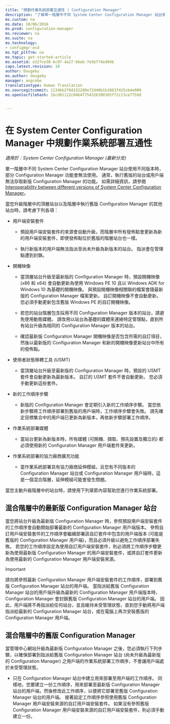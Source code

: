 ```yaml
---
title: "規劃作業系統部署互通性 | Configuration Manager"
description: "了解單一階層中不同 System Center Configuration Manager 站台使用不同版本時的互通性問題。"
ms.custom: na
ms.date: 10/06/2016
ms.prod: configuration-manager
ms.reviewer: na
ms.suite: na
ms.technology:
- configmgr-osd
ms.tgt_pltfrm: na
ms.topic: get-started-article
ms.assetid: e327ce38-6c07-4a27-b6eb-7e5bf74ed04b
caps.latest.revision: 10
author: Dougeby
ms.author: dougeby
manager: angrobe
translationtype: Human Translation
ms.sourcegitcommit: 1134bb2f04152288e72d40b1b1083f415cb4e900
ms.openlocfilehash: 1bcd81122c04b4f754326300365ff2c13ce7759d


---
```

# <a name="planning-for-operating-system-deployment-interoperability-in-system-center-configuration-manager"></a>在 System Center Configuration Manager 中規劃作業系統部署互通性

*適用於：System Center Configuration Manager (最新分支)*

單一階層中不同 System Center Configuration Manager 站台使用不同版本時，部分 Configuration Manager 功能會無法使用。 通常，執行舊版的站台或用戶端無法存取新版 Configuration Manager 的功能。 如需詳細資訊，請參閱 [Interoperability between different versions of System Center Configuration Manager](../../core/plan-design/hierarchy/interoperability-between-different-versions.md)。  

 當您升級階層中的頂層站台以及階層中執行舊版 Configuration Manager 的其他站台時，請考慮下列各項：  

-   用戶端安裝套件  

    -   預設用戶端安裝套件的來源會自動升級，而階層中所有發佈點會更新為新的用戶端安裝套件，即使發佈點位於舊版的階層站台也一樣。  

    -   執行新版本的用戶端無法指派至尚未升級為新版本的站台。 指派會在管理點遭到封鎖。  

-   開機映像  

    -   當頂層站台升級至最新版的 Configuration Manager 時，預設開機映像 (x86 和 x64) 會自動更新為使用 Windows PE 10 且以 Windows ADK for Windows 10 為基礎的開機映像。 與預設開機映像相關聯的檔案會隨最新版的 Configuration Manager 檔案更新。 自訂開機映像不會自動更新。 您必須手動更新包含舊版 Windows PE 的自訂開機映像。  

    -   若您的站台階層包含採用不同 Configuration Manager 版本的站台，請避免使用動態媒體。 請改用以站台為基礎的媒體來連絡特定管理點，直到所有站台升級為相同的 Configuration Manager 版本的站台。  

    -   確認最新版 Configuration Manager 開機映像是否包含所需的自訂項目，然後以最新版的 Configuration Manager 和新的開機映像更新站台中所有的發佈點。  

-   使用者狀態移轉工具 (USMT)  

    -   當頂層站台升級至最新版的 Configuration Manager 時，預設的 USMT 套件會自動更新為最新版本。 自訂的 USMT 套件不會自動更新。 您必須手動更新這些套件。  

-   新的工作順序步驟  

    -   新版的 Configuration Manager 會定期引入新的工作順序步驟。 當您依新步驟將工作順序部署到舊版的用戶端時，工作順序步驟會失敗。 請先確定目標集合中的用戶端已更新為新版本，再依新步驟部署工作順序。  

-   作業系統部署媒體  

    -   當站台更新為新版本時，所有媒體 (可開機、擷取、預先設置及獨立的) 都必須使用新的 Configuration Manager 用戶端套件來更新。  

-   作業系統部署的協力廠商擴充功能  

    -   當作業系統部署具有協力廠商延伸模組，且您有不同版本的 Configuration Manager 站台或 Configuration Manager 用戶端時，這是一個混合階層，延伸模組可能會發生問題。  

 當您主動升級階層中的站台時，請使用下列章節內容幫助您進行作業系統部署。  

## <a name="latest-version-of-configuration-manager-sites-in-a-mixed-hierarchy"></a>混合階層中的最新版 Configuration Manager 站台  
 當您將站台升級為最新版 Configuration Manager 時，參照預設用戶端安裝套件的工作順序會自動開始部署最新的 Configuration Manager 用戶端版本。 參照自訂用戶端安裝套件的工作順序會繼續部署該自訂套件中包含的用戶端版本 (可能是舊版的 Configuration Manager 用戶端)，而且必須升級以避免工作順序部署失敗。 若您的工作順序設定為使用自訂用戶端安裝套件，則必須將工作順序步驟更新為使用最新版 Configuration Manager 的用戶端安裝套件，或將自訂套件更新為使用最新的 Configuration Manager 用戶端安裝來源。  

> [!IMPORTANT]  
>  請勿將參照最新 Configuration Manager 用戶端安裝套件的工作順序，部署到舊版 Configuration Manager 站台的用戶端。 當指派給舊版 Configuration Manager 站台的用戶端升級為最新的 Configuration Manager 用戶端版本時，Configuration Manager 會封鎖舊版 Configuration Manager 站台的用戶端。 因此，用戶端將不再指派給任何站台，並且維持未受管理狀態，直到您手動將用戶端指派給最新的 Configuration Manager 站台，或在電腦上再次安裝舊版的 Configuration Manager 用戶端。  

## <a name="older-versions-of-configuration-manager-in-a-mixed-hierarchy"></a>混合階層中的舊版 Configuration Manager  
 當管理中心網站升級為最新版 Configuration Manager 之後，您必須執行下列步驟，以確保部署到指派給舊版 Configuration Manager 站台 (尚未升級為最新版的 Configuration Manager) 之用戶端的作業系統部署工作順序，不會讓用戶端處於未受管理狀態。  

-   只在 Configuration Manager 站台中建立用來部署至用戶端的工作順序。 同樣地，您要建立一份工作順序，用來部署至最新版 Configuration Manager 站台的用戶端，然後修改此工作順序，以便將它部署至舊版 Configuration Manager 站台的用戶端。 接著設定工作順序參照使用舊版 Configuration Manager 用戶端安裝來源的自訂用戶端安裝套件。 如果沒有參照舊版 Configuration Manager 用戶端安裝來源的自訂用戶端安裝套件，則必須手動建立一份。  



<!--HONumber=Nov16_HO1-->


